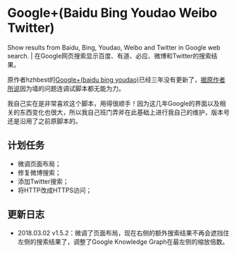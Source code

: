 # Google+(Baidu Bing Youdao Weibo Twitter)
Show results from Baidu, Bing, Youdao, Weibo and Twitter in Google web search. | 在Google网页搜索显示百度、有道、必应、微博和Twitter的搜索结果。

原作者hzhbest的[Google+(baidu bing youdao)](https://greasyfork.org/scripts/4633-google-baidu-bing-youdao)已经三年没有更新了，[据原作者所说](https://greasyfork.org/forum/discussion/21801/x)因为墙的问题连调试脚本都无能为力。

我自己实在是非常喜欢这个脚本，用得很顺手！因为这几年Google的界面以及相关的东西变化也很大，所以我自己班门弄斧在此基础上进行我自己的维护，版本号还是沿用了之前原脚本的。

## 计划任务
* 微调页面布局；
* 修复微博搜索；
* 添加Twitter搜索；
* 将HTTP改成HTTPS访问；

## 更新日志
* 2018.03.02 v1.5.2：微调了页面布局，现在右侧的额外搜索结果不再会遮挡住左侧的搜索结果了，调整了Google Knowledge Graph在最左侧的缩放倍数。
